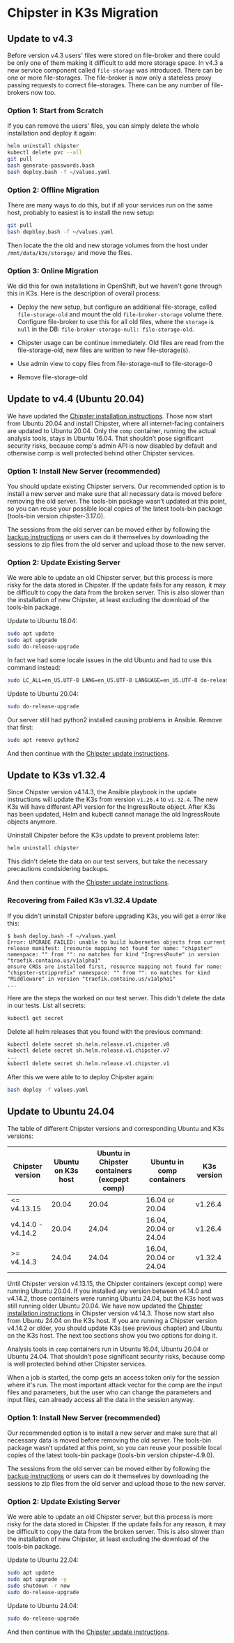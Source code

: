 # Chipster in K3s Migration

## Update to v4.3

Before version v4.3 users' files were stored on file-broker and there could be only one of them making it difficult to add more storage space. In v4.3 a new service component called `file-storage` was introduced. There can be one or more file-storages. The file-broker is now only a stateless proxy passing requests to correct file-storages. There can be any number of file-brokers now too.

### Option 1: Start from Scratch

If you can remove the users' files, you can simply delete the whole installation and deploy it again:

```bash
helm uninstall chipster
kubectl delete pvc --all
git pull
bash generate-passwords.bash
bash deploy.bash -f ~/values.yaml
```

### Option 2: Offline Migration

There are many ways to do this, but if all your services run on the same host, probably to easiest is to install the new setup:

```bash
git pull
bash depbloy.bash -f ~/values.yaml
```

Then locate the the old and new storage volumes from the host under `/mnt/data/k3s/storage/` and move the files.

### Option 3: Online Migration

We did this for own installations in OpenShift, but we haven't gone through this in K3s. Here is the description of overall process:

- Deploy the new setup, but configure an additional file-storage, called `file-storage-old` and mount the old `file-broker-storage` volume there. Configure file-broker to use this for all old files, where the `storage` is `null` in the DB: `file-broker-storage-null: file-storage-old`.

- Chipster usage can be continue immediately. Old files are read from the file-storage-old, new files are written to new file-storage(s).
- Use admin view to copy files from file-storage-null to file-storage-0
- Remove file-storage-old

## Update to v4.4 (Ubuntu 20.04)

We have updated the [Chipster installation instructions](README.md). Those now start from Ubuntu 20.04 and install Chipster, where all internet-facing containers are updated to Ubuntu 20.04. Only the `comp` container, running the actual analysis tools, stays in Ubuntu 16.04. That shouldn’t pose significant security risks, because comp's admin API is now disabled by default and otherwise comp is well protected behind other Chipster services.

### Option 1: Install New Server (recommended)

You should update existing Chipster servers. Our recommended option is to install a new server and make sure that all necessary data is moved before removing the old server. The tools-bin package wasn’t updated at this point, so you can reuse your possible local copies of the latest tools-bin package (tools-bin version chipster-3.17.0).

The sessions from the old server can be moved either by following the [backup instructions](backup.md) or users can do it themselves by downloading the sessions to zip files from the old server and upload those to the new server.

### Option 2: Update Existing Server

We were able to update an old Chipster server, but this process is more risky for the data stored in Chipster. If the update fails for any reason, it may be difficult to copy the data from the broken server. This is also slower than the installation of new Chipster, at least excluding the download of the tools-bin package.

Update to Ubuntu 18.04:

```bash
sudo apt update
sudo apt upgrade
sudo do-release-upgrade
```

In fact we had some locale issues in the old Ubuntu and had to use this command instead:

```bash
sudo LC_ALL=en_US.UTF-8 LANG=en_US.UTF-8 LANGUAGE=en_US.UTF-8 do-release-upgrade
```

Update to Ubuntu 20.04:

```bash
sudo do-release-upgrade
```

Our server still had python2 installed causing problems in Ansible. Remove that first:

```bash
sudo apt remove python2
```

And then continue with the [Chipster update instructions](README.md#Updates).

## Update to K3s v1.32.4

Since Chipster version v4.14.3, the Ansible playbook in the update instructions will update the K3s from version `v1.26.4` to `v1.32.4`. The new K3s will have different API version for the IngressRoute object. After K3s has been updated, Helm and kubectl cannot manage the old IngressRoute objects anymore.

Uninstall Chipster before the K3s update to prevent problems later:

```bash
helm uninstall chipster
```

This didn't delete the data on our test servers, but take the necessary precautions condsidering backups.

And then continue with the [Chipster update instructions](README.md#Updates).

### Recovering from Failed K3s v1.32.4 Update

If you didn't uninstall Chipster before upgrading K3s, you will get a error like this:

```
$ bash deploy.bash -f ~/values.yaml
Error: UPGRADE FAILED: unable to build kubernetes objects from current release manifest: [resource mapping not found for name: "chipster" namespace: "" from "": no matches for kind "IngressRoute" in version "traefik.containo.us/v1alpha1"
ensure CRDs are installed first, resource mapping not found for name: "chipster-stripprefix" namespace: "" from "": no matches for kind "Middleware" in version "traefik.containo.us/v1alpha1"
...
```

Here are the steps the worked on our test server. This didn't delete the data in our tests. List all secrets:

```bash
kubectl get secret
```

Delete all helm releases that you found with the previous command:

```bash
kubectl delete secret sh.helm.release.v1.chipster.v8
kubectl delete secret sh.helm.release.v1.chipster.v7
...
kubectl delete secret sh.helm.release.v1.chipster.v1
```

After this we were able to to deploy Chipster again:

```bash
bash deploy -f values.yaml
```

## Update to Ubuntu 24.04

The table of different Chipster versions and corresponding Ubuntu and K3s versions:

| Chipster version  | Ubuntu on K3s host | Ubuntu in Chipster containers (excpept comp) | Ubuntu in comp containers | K3s version |
| ----------------- | ------------------ | -------------------------------------------- | ------------------------- | ----------- |
| <= v4.13.15       | 20.04              | 20.04                                        | 16.04 or 20.04            | v1.26.4     |
| v4.14.0 - v4.14.2 | 20.04              | 24.04                                        | 16.04, 20.04 or 24.04     | v1.26.4     |
| >= v4.14.3        | 24.04              | 24.04                                        | 16.04, 20.04 or 24.04     | v1.32.4     |

Until Chipster version v4.13.15, the Chipster containers (except comp) were running Ubuntu 20.04. If you installed any version between v4.14.0 and v4.14.2, those containers were running Ubuntu 24.04, but the K3s host was still running older Ubuntu 20.04. We have now updated the [Chipster installation instructions](README.md) in Chipster version v4.14.3. Those now start also from Ubuntu 24.04 on the K3s host. If you are running a Chipster version v4.14.2 or older, you should update K3s (see previous chapter) and Ubuntu on the K3s host. The next too sections show you two options for doing it.

Analysis tools in `comp` containers run in Ubuntu 16.04, Ubuntu 20.04 or Ubuntu 24.04. That shouldn’t pose significant security risks, because comp is well protected behind other Chipster services.

When a job is started, the comp gets an access token only for the session where it's run. The most important attack vector for the comp are the input files and parameters, but the user who can change the parameters and input files, can already access all the data in the session anyway.

### Option 1: Install New Server (recommended)

Our recommended option is to install a new server and make sure that all necessary data is moved before removing the old server. The tools-bin package wasn’t updated at this point, so you can reuse your possible local copies of the latest tools-bin package (tools-bin version chipster-4.9.0).

The sessions from the old server can be moved either by following the [backup instructions](backup.md) or users can do it themselves by downloading the sessions to zip files from the old server and upload those to the new server.

### Option 2: Update Existing Server

We were able to update an old Chipster server, but this process is more risky for the data stored in Chipster. If the update fails for any reason, it may be difficult to copy the data from the broken server. This is also slower than the installation of new Chipster, at least excluding the download of the tools-bin package.

Update to Ubuntu 22.04:

```bash
sudo apt update
sudo apt upgrade -y
sudo shutdown -r now
sudo do-release-upgrade
```

Update to Ubuntu 24.04:

```bash
sudo do-release-upgrade
```

And then continue with the [Chipster update instructions](README.md#Updates).
